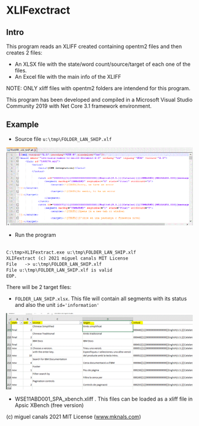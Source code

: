 ﻿# XLIFexctract

## Intro

This program reads an XLIFF created containing opentm2 files and then creates 2 files:

* An XLSX file with the state/word count/source/target of each one of the files.
* An Excel file with the main info of the XLIFF

NOTE: ONLY xliff files with opentm2 folders are intendend for this program.

This program has been developed and compiled in a Microsoft Visual Studio Community
2019 with Net Core 3.1 framework environment.

## Example

* Source file ```u:\tmp\FOLDER_LAN_SHIP.xlf```

![XLIF source file](docimages/01_xlif_file.gif?raw=true "XLIF")

* Run the program

```

C:\tmp>XLIFextract.exe u:\tmp\FOLDER_LAN_SHIP.xlf
XLIFextract (c) 2021 miguel canals MIT License
File   -> u:\tmp\FOLDER_LAN_SHIP.xlf
File u:\tmp\FOLDER_LAN_SHIP.xlf is valid
EOP.
```

There will be 2 target files:

* ```FOLDER_LAN_SHIP.xlsx```. This file will contain all segments with its status
and also the unit ```id='information'```

![XLSX target file](docimages/02_xlsx_result.file.gif?raw=true "XLSX")

* WSE11ABD001_SPA_xbench.xliff . This files can be loaded as a xliff file in Apsic XBench
(free version)




(c) miguel canals 2021 MIT License (www.mknals.com) 